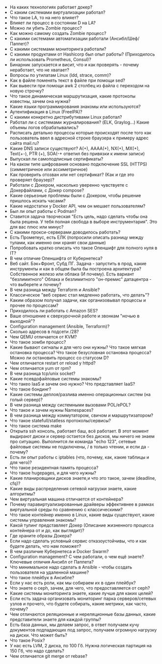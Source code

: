 - На каких технологиях работает докер?
- С каким системами виртуализации работал?
- Что такое LA, то на него влияет?
- Влияет ли процесс в состоянии D на LA?
- Можно ли убить Zombie процесс?
- Как можно самому создать Zombie процесс?
- С какими системами автоматизации работали (Ансибл/Шеф/Паппет)?
- С какими системами мониторинга работали?
- С какими продуктами от Hashicorp был опыт работы? (Приходилось ли использовать Prometheus, Consul)?
- Бинарник запускается и висит, что и как проверять - почему неработает, что не хватает?
- Вопросы по утилатам Linux (ldd, strace, comm)?
- Как в файле поменять текст в файле при помощи sed?
- Как вывести при помощи awk 2 столбец из файла с переходом на новую строчку?
- Что такое динамическая маршрутизация, какие протоколы известны, зачем она нужна?
- Какие языки программирования знакомы или используются?
- Аутентификация в Linux (FreeIPA)?
- С какими конкретно дистрибутивами Linux работал?
- Работал ли с системами журналирования? (ELK, Graylog...) Какие объемы логов обрабатывались?
- Расписать детально процессы которые происходят после того как пользователь ввел в адресной строке браузера к примеру адрес сайта mail.ru?
- Какие DNS записи существуют? A(+), AAAA(+), NX(+), MX(+), Text(+-), PTR (+), SOA(-+ ответил без привязки к имени записи)
- Выпускал ли самоподписные сертификаты?
- На каком типе шифрования основано подключение SSL (HTTPS) (симметричное или ассиметричное)
- Как проверить отозван или нет сертификат? (Как и где это проверяет браузер)?
- Работали с Докером, насколько уверенно чувствуете с Докерфайлами, с Докер compose?
- Какие серьезные проблемы были с Докером, чтобы решение пришлось искать часами?
- Какие недостатки у Docker API, чем он мешает пользователям?
- Был ли опыт работы с Podman?
- Ставится задача творческая "Есть цель, надо сделать чтобы она была решена. У тебя полная свобода в выборе инструментария". Это для вас плюс или минус?
- С какими прокси-серверами доводилось работать?
- Есть Прометеус, есть ЕЛК (попросили описать разницу между тулами, как именно они хранят свои данные)
- Попробовать кратко описать что такое Опеншифт для полного нуля в IT?
- В чем отличие Опеншифта от Кубернетеса?
- Веб сайт. Бэк+Фронт, Субд ПГ. Задача - запустить в прод, какие инструменты и как в общем была бы построена архитектура? Собственное железо или облака (И почему). Есть вариант "безлимитного" Облака и безлимитного "он-премис" датацентра - что выберете и почему?
- В чем разница между Terraform и Ansible?
- Классическое "веб сервис стал медленно работать, что делать"?
- Каким образом получал задачи, как организовывал процессы и прочее по процессам?
- Приходилось ли работать с Amazon SES?
- Ваше отношение к сверхурочной работе и звонкам "ночью в выходной"?
- Configuration management (Ansible, Terraform)?
- Сколько адресов в подсети /28?
- Чем QEMU отличается от KVM?
- Что такое зомби процесс?
- Какие бывают сигналы и для чего они нужны? Что такое мягкая остановка процесса? Что такое безусловная остановка процесса? Можно ли остановить процесс со статусом D?
- Чем отличается restart от reload у httpd?
- Чем отличается yum от rpm?
- В чем разница tcp/unix socket?
- Какие псевдофайловые системы знакомы?
- Что такео IaaS и зачем оно нужно? Что представляет IaaS?
- Что такое бондинг?
- Какие системы деплоя/разлива именно операционных систем (на голый сервер)?
- В чем разница между системными вызовами POL/ePOL?
- Что такое и зачем нужны Namespaces?
- В чем разница между коммутатором, свичом и маршрутизатором?
- Что такое statefull/statless протоколы/сервисы?
- Что такое система make
- Открыта ssh консоль, работает баш, всё работает. В этот момент выдирают диски и сервер остается без дисков, мы ничего не знаем про ситуацию. Выполнится ли команда "echo 123", сетевые файловые системы не подключены, / в только чтении, и если да - почему?
- Есть ли опыт работы с iptables (что, почему, как, какие таблицы и для чего)?
- Что такое резидентная память процесса?
- Что такое hugepages, и для чего нужны?
- Какие планировщики дисков знаете,и что это такое, зачем (deadline, cfq)?
- Какие виды распределения сетевой нагрузки знаете, какие алгоритмы?
- Чем виртуальная машина отличается от контейнера?
- Почему паравиртуализированные драйверы эффективнее в рамках виртуальной среды по сравнению с классическими?
- Что такое контейнер именно в Linux, какие виды существуют, какие системы управления знакомы?
- Какой тулинг представляет Докер (Описание жизненного процесса контейнера от и до, как выглядит)?
- Где храните образы Докера?
- Если надо сделать условный сервис отказоустойчивы, что и как будете делать, что нам поможет?
- В чем различие Кубернетеса и Docker Swarm?
- Configuration management? С чем работали, о чем ещё знаете? Ключевые отличия Ансибл от Паппета?
- Что минимальное надо сделать в Ansible - чтобы создать пользователя на удаленной машине?
- Что такое плейбук в Ансибле?
- Если у нас есть роли, как мы собираем их в один плейбук?
- Что знаете о ceph, зачем, для чего, что предоставляется от ceph?
- Какие системы мониторинга знаете, какие лучше для каких целей?
- Если есть задача организовать мониторинг парка серверов/сетевых узлов и прочего, что будете собирать, какие метрики, как часто, почему?
- Чем отличаются реляционные и нереляционные базы данных, какие представители знаете для каждой группы?
- Есть база данных, мы делаем запрос, в ответ получаем кучу документов подпадающих под запрос, получаем огромную нагрузку на диски. Что может быть?
- Что такое Posix?
- У нас есть LVM, 2 диска, по 100 Гб. Нужна логическая партиция на 150 Гб, что надо сделать?
- Чем отличается git merge от rebase?
